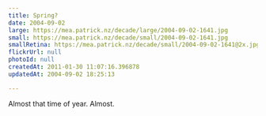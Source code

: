 ```yaml
---
title: Spring?
date: 2004-09-02
large: https://mea.patrick.nz/decade/large/2004-09-02-1641.jpg
small: https://mea.patrick.nz/decade/small/2004-09-02-1641.jpg
smallRetina: https://mea.patrick.nz/decade/small/2004-09-02-1641@2x.jpg
flickrUrl: null
photoId: null
createdAt: 2011-01-30 11:07:16.396878
updatedAt: 2004-09-02 18:25:13

---
```

Almost that time of year. Almost.
